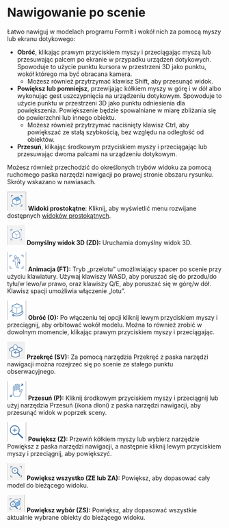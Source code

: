 # Nawigowanie po scenie

Łatwo nawiguj w modelach programu FormIt i wokół nich za pomocą myszy lub ekranu dotykowego:

* **Obróć**, klikając prawym przyciskiem myszy i przeciągając myszą lub przesuwając palcem po ekranie w przypadku urządzeń dotykowych. Spowoduje to użycie punktu kursora w przestrzeni 3D jako punktu, wokół którego ma być obracana kamera.
   * Możesz również przytrzymać klawisz Shift, aby przesunąć widok.
* **Powiększ lub pomniejsz**, przewijając kółkiem myszy w górę i w dół albo wykonując gest uszczypnięcia na urządzeniu dotykowym. Spowoduje to użycie punktu w przestrzeni 3D jako punktu odniesienia dla powiększenia. Powiększenie będzie spowalniane w miarę zbliżania się do powierzchni lub innego obiektu.
   * Możesz również przytrzymać naciśnięty klawisz Ctrl, aby powiększać ze stałą szybkością, bez względu na odległość od obiektów.
* **Przesuń**, klikając środkowym przyciskiem myszy i przeciągając lub przesuwając dwoma palcami na urządzeniu dotykowym.

Możesz również przechodzić do określonych trybów widoku za pomocą ruchomego paska narzędzi nawigacji po prawej stronie obszaru rysunku. Skróty wskazano w nawiasach.

![](../.gitbook/assets/20190618-ortho-views.png) **Widoki prostokątne**: Kliknij, aby wyświetlić menu rozwijane dostępnych [widoków prostokątnych](../tool-library/orthographic-views.md).

![](../.gitbook/assets/20190618-3d-view.png) **Domyślny widok 3D \(ZD\):** Uruchamia domyślny widok 3D.

![](../.gitbook/assets/jet-pack.png) **Animacja \(FT\):** Tryb „przelotu” umożliwiający spacer po scenie przy użyciu klawiatury. Używaj klawiszy WASD, aby poruszać się do przodu/do tyłu/w lewo/w prawo, oraz klawiszy Q/E, aby poruszać się w górę/w dół. Klawisz spacji umożliwia włączenie „lotu”.

![](../.gitbook/assets/orbit-tool.png) **Obróć \(O\):** Po włączeniu tej opcji kliknij lewym przyciskiem myszy i przeciągnij, aby orbitować wokół modelu. Można to również zrobić w dowolnym momencie, klikając prawym przyciskiem myszy i przeciągając.

![](../.gitbook/assets/swivel.PNG) **Przekręć \(SV\):** Za pomocą narzędzia Przekręć z paska narzędzi nawigacji można rozejrzeć się po scenie ze stałego punktu obserwacyjnego.

![](../.gitbook/assets/panning.png) **Przesuń \(P\):** Kliknij środkowym przyciskiem myszy i przeciągnij lub użyj narzędzia Przesuń \(ikona dłoni\) z paska narzędzi nawigacji, aby przesunąć widok w poprzek sceny.

![](../.gitbook/assets/zoom.png) **Powiększ \(Z\):** Przewiń kółkiem myszy lub wybierz narzędzie Powiększ z paska narzędzi nawigacji, a następnie kliknij lewym przyciskiem myszy i przeciągnij, aby powiększyć.

![](../.gitbook/assets/zoom_all.png) **Powiększ wszystko \(ZE lub ZA\):** Powiększ, aby dopasować cały model do bieżącego widoku.

![](../.gitbook/assets/zoom_selection.png) **Powiększ wybór \(ZS\):** Powiększ, aby dopasować wszystkie aktualnie wybrane obiekty do bieżącego widoku.

